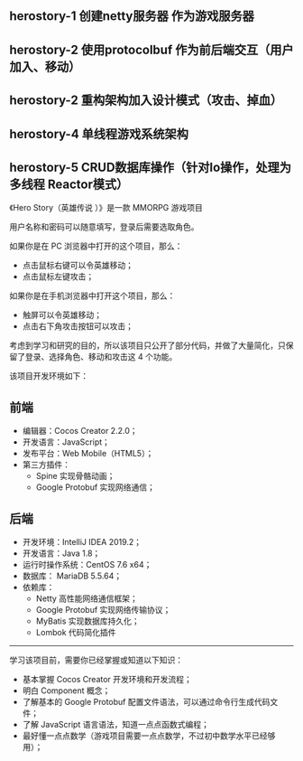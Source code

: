 ## herostory-1 创建netty服务器 作为游戏服务器

## herostory-2 使用protocolbuf 作为前后端交互（用户加入、移动）

## herostory-2 重构架构加入设计模式（攻击、掉血）

## herostory-4 单线程游戏系统架构

## herostory-5 CRUD数据库操作（针对Io操作，处理为多线程 Reactor模式）





《Hero Story（英雄传说 ）》是一款 MMORPG 游戏项目

用户名称和密码可以随意填写，登录后需要选取角色。

如果你是在 PC 浏览器中打开的这个项目，那么：
- 点击鼠标右键可以令英雄移动；
- 点击鼠标左键攻击；

如果你是在手机浏览器中打开这个项目，那么：
- 触屏可以令英雄移动；
- 点击右下角攻击按钮可以攻击；

考虑到学习和研究的目的，所以该项目只公开了部分代码，并做了大量简化，只保留了登录、选择角色、移动和攻击这 4 个功能。

该项目开发环境如下：

## 前端

- 编辑器：Cocos Creator 2.2.0；
- 开发语言：JavaScript；
- 发布平台：Web Mobile（HTML5）；
- 第三方插件：
    - Spine 实现骨骼动画；
    - Google Protobuf 实现网络通信；

## 后端

- 开发环境：IntelliJ IDEA 2019.2；
- 开发语言：Java 1.8；
- 运行时操作系统：CentOS 7.6 x64；
- 数据库： MariaDB 5.5.64；
- 依赖库：
    - Netty 高性能网络通信框架；
    - Google Protobuf 实现网络传输协议；
    - MyBatis 实现数据库持久化；
    - Lombok 代码简化插件

----

学习该项目前，需要你已经掌握或知道以下知识：

- 基本掌握 Cocos Creator 开发环境和开发流程；
- 明白 Component 概念；
- 了解基本的 Google Protobuf 配置文件语法，可以通过命令行生成代码文件；
- 了解 JavaScript 语言语法，知道一点点函数式编程；
- 最好懂一点点数学（游戏项目需要一点点数学，不过初中数学水平已经够用）；
